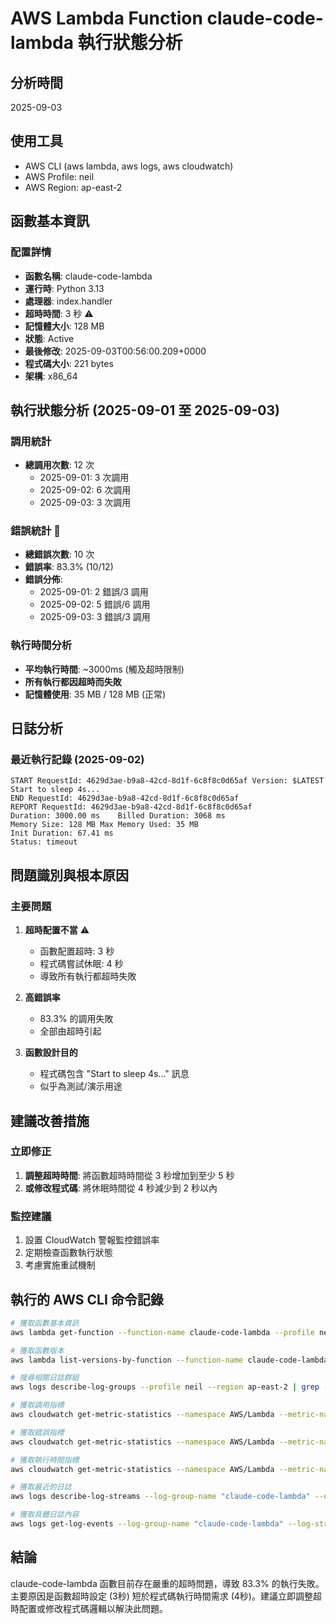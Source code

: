# AWS Lambda Function claude-code-lambda 執行狀態分析

## 分析時間
2025-09-03

## 使用工具
- AWS CLI (aws lambda, aws logs, aws cloudwatch)  
- AWS Profile: neil
- AWS Region: ap-east-2

## 函數基本資訊

### 配置詳情
- **函數名稱**: claude-code-lambda
- **運行時**: Python 3.13
- **處理器**: index.handler
- **超時時間**: 3 秒 ⚠️
- **記憶體大小**: 128 MB
- **狀態**: Active
- **最後修改**: 2025-09-03T00:56:00.209+0000
- **程式碼大小**: 221 bytes
- **架構**: x86_64

## 執行狀態分析 (2025-09-01 至 2025-09-03)

### 調用統計
- **總調用次數**: 12 次
  - 2025-09-01: 3 次調用
  - 2025-09-02: 6 次調用  
  - 2025-09-03: 3 次調用

### 錯誤統計 🚨
- **總錯誤次數**: 10 次
- **錯誤率**: 83.3% (10/12)
- **錯誤分佈**:
  - 2025-09-01: 2 錯誤/3 調用
  - 2025-09-02: 5 錯誤/6 調用
  - 2025-09-03: 3 錯誤/3 調用

### 執行時間分析
- **平均執行時間**: ~3000ms (觸及超時限制)
- **所有執行都因超時而失敗**
- **記憶體使用**: 35 MB / 128 MB (正常)

## 日誌分析

### 最近執行記錄 (2025-09-02)
```
START RequestId: 4629d3ae-b9a8-42cd-8d1f-6c8f8c0d65af Version: $LATEST
Start to sleep 4s...
END RequestId: 4629d3ae-b9a8-42cd-8d1f-6c8f8c0d65af
REPORT RequestId: 4629d3ae-b9a8-42cd-8d1f-6c8f8c0d65af
Duration: 3000.00 ms	Billed Duration: 3068 ms
Memory Size: 128 MB	Max Memory Used: 35 MB	
Init Duration: 67.41 ms	
Status: timeout
```

## 問題識別與根本原因

### 主要問題
1. **超時配置不當** ⚠️
   - 函數配置超時: 3 秒
   - 程式碼嘗試休眠: 4 秒
   - 導致所有執行都超時失敗

2. **高錯誤率**
   - 83.3% 的調用失敗
   - 全部由超時引起

3. **函數設計目的**
   - 程式碼包含 "Start to sleep 4s..." 訊息
   - 似乎為測試/演示用途

## 建議改善措施

### 立即修正
1. **調整超時時間**: 將函數超時時間從 3 秒增加到至少 5 秒
2. **或修改程式碼**: 將休眠時間從 4 秒減少到 2 秒以內

### 監控建議
1. 設置 CloudWatch 警報監控錯誤率
2. 定期檢查函數執行狀態
3. 考慮實施重試機制

## 執行的 AWS CLI 命令記錄

```bash
# 獲取函數基本資訊
aws lambda get-function --function-name claude-code-lambda --profile neil --region ap-east-2

# 獲取函數版本
aws lambda list-versions-by-function --function-name claude-code-lambda --profile neil --region ap-east-2

# 搜尋相關日誌群組
aws logs describe-log-groups --profile neil --region ap-east-2 | grep -i claude

# 獲取調用指標
aws cloudwatch get-metric-statistics --namespace AWS/Lambda --metric-name Invocations --dimensions Name=FunctionName,Value=claude-code-lambda --start-time 2025-09-01T00:00:00Z --end-time 2025-09-03T23:59:59Z --period 3600 --statistics Sum --profile neil --region ap-east-2

# 獲取錯誤指標  
aws cloudwatch get-metric-statistics --namespace AWS/Lambda --metric-name Errors --dimensions Name=FunctionName,Value=claude-code-lambda --start-time 2025-09-01T00:00:00Z --end-time 2025-09-03T23:59:59Z --period 3600 --statistics Sum --profile neil --region ap-east-2

# 獲取執行時間指標
aws cloudwatch get-metric-statistics --namespace AWS/Lambda --metric-name Duration --dimensions Name=FunctionName,Value=claude-code-lambda --start-time 2025-09-01T00:00:00Z --end-time 2025-09-03T23:59:59Z --period 3600 --statistics Average --profile neil --region ap-east-2

# 獲取最近的日誌
aws logs describe-log-streams --log-group-name "claude-code-lambda" --order-by LastEventTime --descending --max-items 5 --profile neil --region ap-east-2

# 獲取具體日誌內容
aws logs get-log-events --log-group-name "claude-code-lambda" --log-stream-name [最新的log stream] --start-from-head --profile neil --region ap-east-2
```

## 結論

claude-code-lambda 函數目前存在嚴重的超時問題，導致 83.3% 的執行失敗。主要原因是函數超時設定 (3秒) 短於程式碼執行時間需求 (4秒)。建議立即調整超時配置或修改程式碼邏輯以解決此問題。